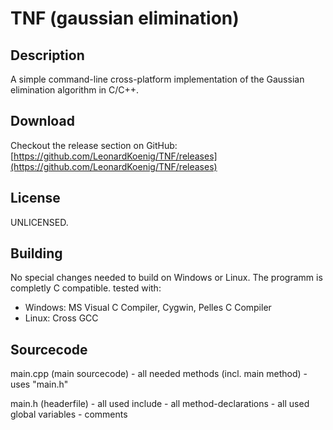 # TNF (gaussian elimination)

## Description

A simple command-line cross-platform implementation of the Gaussian elimination algorithm in C/C++.

## Download

Checkout the release section on GitHub:
[https://github.com/LeonardKoenig/TNF/releases](https://github.com/LeonardKoenig/TNF/releases)

## License

UNLICENSED.

## Building

No special changes needed to build on Windows or Linux. The programm is completly C compatible.
tested with:
 -  Windows: MS Visual C Compiler, Cygwin, Pelles C Compiler
 -  Linux: Cross GCC

## Sourcecode

main.cpp (main sourcecode)
        - all needed methods (incl. main method)
        - uses "main.h"

main.h (headerfile)
        - all used include
        - all method-declarations
        - all used global variables
        - comments

